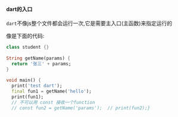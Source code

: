 
#### dart的入口

`dart`不像js整个文件都会运行一次,它是需要主入口(主函数)来指定运行的

像是下面的代码:
```dart
class student {}  
  
String getName(params) {  
  return '张三' + params;  
}  
  
void main() {  
  print('test dart');  
  final fun1 = getName('hello');  
  print(fun1);  
  // 不可以用 const 接收一个function  
  // const fun2 = getName('params');  // print(fun2);}
```